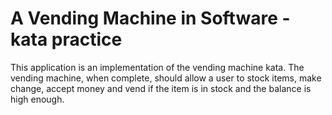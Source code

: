 # A Vending Machine in Software - kata practice

This application is an implementation of the vending machine kata.  The vending machine, when complete, should allow a user to stock items, make change, accept money and vend if the item is in stock and the balance is high enough.
